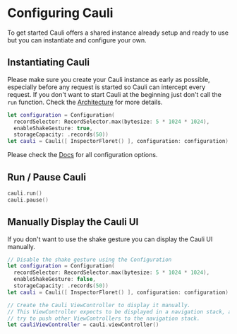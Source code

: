# Configuring Cauli

To get started Cauli offers a shared instance already setup and ready to use but you can instantiate and configure your own.

## Instantiating Cauli

Please make sure you create your Cauli instance as early as possible, especially before any request is started so Cauli can intercept every request. If you don't want to start Cauli at the beginning just don't call the `run` function. Check the [Architecture](Architecture) for more details.
 
```swift
let configuration = Configuration(
  recordSelector: RecordSelector.max(bytesize: 5 * 1024 * 1024),
  enableShakeGesture: true,
  storageCapacity: .records(50))
let cauli = Cauli([ InspectorFloret() ], configuration: configuration)
```

Please check the [Docs](https://cauli.works/docs/Structs/Configuration.html) for all configuration options.

## Run / Pause Cauli

```swift
cauli.run()
cauli.pause()
```

## Manually Display the Cauli UI

If you don't want to use the shake gesture you can display the Cauli UI manually.

```swift
// Disable the shake gesture using the Configuration
let configuration = Configuration(
  recordSelector: RecordSelector.max(bytesize: 5 * 1024 * 1024),
  enableShakeGesture: false,
  storageCapacity: .records(50))
let cauli = Cauli([ InspectorFloret() ], configuration: configuration)

// Create the Cauli ViewController to display it manually.
// This ViewController expects to be displayed in a navigation stack, as it can
// try to push other ViewControllers to the navigation stack.
let cauliViewController = cauli.viewController()
```
